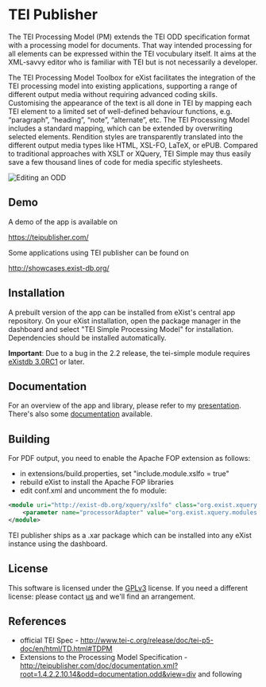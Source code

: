 # TEI Publisher

The TEI Processing Model (PM) extends the TEI ODD specification format with a processing model for documents. That way intended processing for all elements can be expressed within the TEI vocubulary itself. It aims at the XML-savvy editor who is familiar with TEI but is not necessarily a developer.

The TEI Processing Model Toolbox for eXist facilitates the integration of the TEI processing model into existing applications, supporting a range of different output media without requiring advanced coding skills. Customising the appearance of the text is all done in TEI by mapping each TEI element to a limited set of well-defined behaviour functions, e.g. “paragraph”, “heading”, “note”, “alternate”, etc. The TEI Processing Model includes a standard mapping, which can be extended by overwriting selected elements. Rendition styles are transparently translated into the different output media types like HTML, XSL-FO, LaTeX, or ePUB. Compared to traditional approaches with XSLT or XQuery, TEI Simple may thus easily save a few thousand lines of code for media specific stylesheets.

![Editing an ODD](doc/EditODD.gif)

## Demo

A demo of the app is available on

https://teipublisher.com/

Some applications using TEI publisher can be found on

http://showcases.exist-db.org/

## Installation

A prebuilt version of the app can be installed from eXist's central app repository. On your eXist installation, open the package manager in the dashboard and select "TEI Simple Processing Model" for installation. Dependencies should be installed automatically.

**Important**: Due to a bug in the 2.2 release, the tei-simple module requires [eXistdb 3.0RC1](https://bintray.com/existdb/releases/exist/3.0.RC1/view/files) or later.

## Documentation

For an overview of the app and library, please refer to my [presentation](http://showcases.exist-db.org/exist/apps/tei-simple/modules/latex.xql?odd=beamer.odd&doc=/doc/presentation.xml). There's also some [documentation](http://showcases.exist-db.org/exist/apps/tei-simple/doc/documentation.xml?odd=documentation.odd) available.

## Building

For PDF output, you need to enable the Apache FOP extension as follows:

* in extensions/build.properties, set "include.module.xslfo = true"
* rebuild eXist to install the Apache FOP libraries
* edit conf.xml and uncomment the fo module:

```xml
<module uri="http://exist-db.org/xquery/xslfo" class="org.exist.xquery.modules.xslfo.XSLFOModule">
    <parameter name="processorAdapter" value="org.exist.xquery.modules.xslfo.ApacheFopProcessorAdapter"/>
</module>
```

TEI publisher ships as a .xar package which can be installed into any eXist instance using the dashboard.

## License

This software is licensed under the [GPLv3](https://www.gnu.org/licenses/gpl-3.0.en.html) license. If you need a different license: please contact [us](mailto:mail@existsolutions.com) and we'll find an arrangement.

## References

* official TEI Spec - http://www.tei-c.org/release/doc/tei-p5-doc/en/html/TD.html#TDPM
* Extensions to the Processing Model Specification - http://teipublisher.com/doc/documentation.xml?root=1.4.2.2.10.14&odd=documentation.odd&view=div and following
